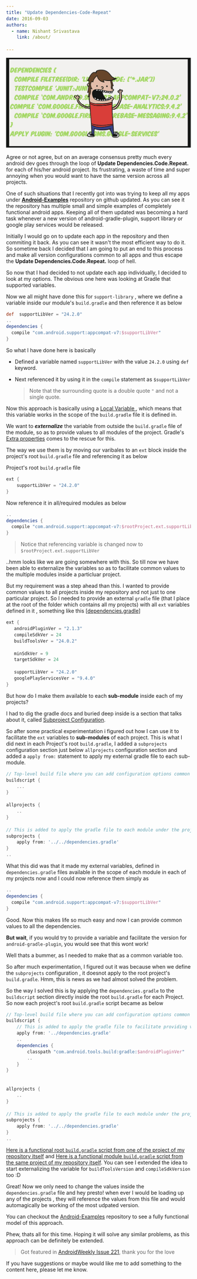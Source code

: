 ```yaml
---
title: "Update Dependencies-Code-Repeat"
date: 2016-09-03
authors:
  - name: Nishant Srivastava
    link: /about/

---
```


![Banner](header.jpg)

<!--more-->

Agree or not agree, but on an average consensus pretty much every android dev goes through the loop of **Update Dependencies.Code.Repeat.** for each of his/her android project. Its frustrating, a waste of time and super annoying when you would want to have the same version across all projects.

One of such situations that I recently got into was trying to keep all my apps under **[Android-Examples](https://github.com/nisrulz/android-examples)** repository on github updated. As you can see it the repository has multiple small and simple examples of completely functional android apps. Keeping all of them updated was becoming a hard task whenever a new version of android-gradle-plugin, support library or google play services would be released.

Initially I would go on to update each app in the repository and then commiting it back. As you can see it wasn't the most efficient way to do it. So sometime back I decided that I am going to put an end to this process and make all version configurations common to all apps and thus escape the **Update Dependencies.Code.Repeat.** loop of hell.

So now that I had decided to not update each app individually, I decided to look at my options. The obvious one here was looking at Gradle that supported variables.

Now we all might have done this for `support-library` , where we define a variable inside our module's `build.gradle` and then reference it as below

```gradle
def  supportLibVer = "24.2.0"
..
dependencies {
  compile "com.android.support:appcompat-v7:$supportLibVer"
}

```

So what I have done here is basically

- Defined a variable named `supportLibVer` with the value `24.2.0` using `def` keyword.
- Next referenced it by using it in the `compile` statement as `$supportLibVer`

  > Note that the surrounding quote is a double quote `"` and not a single quote.

Now this approach is basically using a [Local Variable ](https://docs.gradle.org/current/userguide/writing_build_scripts.html#sec:local_variables), which means that this variable works in the scope of the `build.gradle` file it is defined in.

We want to **_externalize_** the variable from outside the `build.gradle` file of the module, so as to provide values to all modules of the project.
Gradle's [Extra properties](https://docs.gradle.org/current/userguide/writing_build_scripts.html#sec:extra_properties) comes to the rescue for this.

The way we use them is by moving our varibales to an `ext` block inside the project's root `build.gradle` file and referencing it as below

Project's root `build.gradle` file

```gradle
ext {
    supportLibVer = "24.2.0"
}
```

Now reference it in all/required modules as below

```gradle
..
dependencies {
  compile "com.android.support:appcompat-v7:$rootProject.ext.supportLibVer"
}
```

> Notice that referencing variable is changed now to `$rootProject.ext.supportLibVer`

..hmm looks like we are going somewhere with this. So till now we have been able to externalize the variables so as to facilitate common values to the multiple modules inside a particluar project.

But my requirement was a step ahead than this. I wanted to provide common values to all projects inside my repository and not just to one particular project. So I needed to provide an external `gradle` file (that I place at the root of the folder which contains all my projects) with all `ext` variables defined in it , something like this [[dependencies.gradle](https://github.com/nisrulz/android-examples/blob/master/dependencies.gradle)]

```gradle
ext {
   androidPluginVer = "2.1.3"
   compileSdkVer = 24
   buildToolsVer = "24.0.2"

   minSdkVer = 9
   targetSdkVer = 24

   supportLibVer = "24.2.0"
   googlePlayServicesVer = "9.4.0"
}
```

But how do I make them available to each **sub-module** inside each of my projects?

I had to dig the gradle docs and buried deep inside is a section that talks about it, called [Subproject Configuration](https://docs.gradle.org/current/userguide/multi_project_builds.html#sec:subproject_configuration).

So after some practical experimentation i figured out how I can use it to facilitate the `ext` variables to **sub-modules** of each project.
This is what I did next in each Project's root `build.gradle`, I added a `subprojects` configuration section just below `allprojects` configuration section and added a `apply from:` statement to apply my external gradle file to each sub-module.

```gradle
// Top-level build file where you can add configuration options common to all sub-projects/modules.
buildscript {
    ...
}

allprojects {
    ..
}

// This is added to apply the gradle file to each module under the project
subprojects {
    apply from: '../../dependencies.gradle'
}
..

```

What this did was that it made my external variables, defined in `dependencies.gradle` files available in the scope of each module in each of my projects now and I could now reference them simply as

```gradle
..
dependencies {
  compile "com.android.support:appcompat-v7:$supportLibVer"
}
```

Good. Now this makes life so much easy and now I can provide common values to all the dependencies.

**But wait**, if you would try to provide a variable and facilitate the version for `android-gradle-plugin`, you would see that this wont work!

Well thats a bummer, as I needed to make that as a common variable too.

So after much experimentation, I figured out it was because when we define the `subprojects` configuration , it doesnot apply to the root project's `build.gradle`. Hmm, this is news as we had almost solved the problem.

So the way I solved this is by applying the `dependencies.gradle` to the `buildscript` section directly inside the root `build.gradle` for each Project. So now each project's root `build.gradle` script became as below

```gradle
// Top-level build file where you can add configuration options common to all sub-projects/modules.
buildscript {
    // This is added to apply the gradle file to facilitate providing variable values to root build.gradle of the project
    apply from: '../dependencies.gradle'
    ..
    dependencies {
        classpath "com.android.tools.build:gradle:$androidPluginVer"
        ..
    }
}


allprojects {
    ..
}

// This is added to apply the gradle file to each module under the project
subprojects {
    apply from: '../../dependencies.gradle'
}
..
```

[Here is a functional root `build.gradle` script from one of the project of my repository itself](https://github.com/nisrulz/android-examples/blob/master/ActivityLifecycle/build.gradle) and [Here is a functional module `build.gradle` script from the same project of my repository itself](https://github.com/nisrulz/android-examples/blob/master/ActivityLifecycle/app/build.gradle). You can see I extended the idea to start externalizing the variable for `buildToolsVersion` and `compileSdkVersion` too :D

Great! Now we only need to change the values inside the `dependencies.gradle` file and hey presto! when ever I would be loading up any of the projects , they will reference the values from this file and would automagically be working of the most udpated version.

You can checkout the [Android-Examples](https://github.com/nisrulz/android-examples) repository to see a fully functional model of this approach.

Phew, thats all for this time. Hoping it will solve any similar problems, as this approach can be definitely be extended.

> Got featured in [AndroidWeekly Issue 221](http://androidweekly.net/issues/issue-221), thank you for the love

If you have suggestions or maybe would like me to add something to the content here, please let me know.
